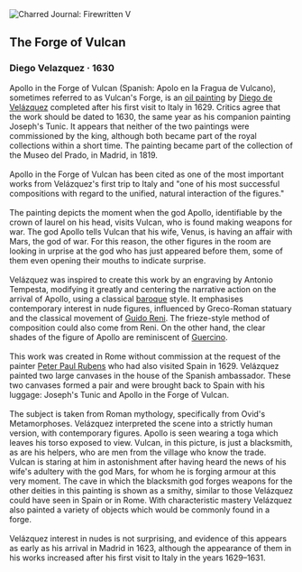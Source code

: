 <div class="artwork-of-the-day">
  <div class="container">
    <div class="img-wrapper">
      <img
        src="https://uploads6.wikiart.org/00142/images/diego-velazquez/the-forge-of-vulcan.jpg!Large.jpg"
        alt="Charred Journal: Firewritten V" />
    </div>
    <div class="artwork-detail">
      <div class="artwork-origin"> 
        <h2 class="artwork-name">The Forge of Vulcan</h2>
        <h3 class="artist">
          Diego Velazquez
                    ·  1630
        </h3>
      </div>
      <p class="description">
        <span class="artwork-description-text ng-binding" ng-bind-html="viewModel.ArtworkOfTheDay.Description | unsafe">Apollo in the Forge of Vulcan (Spanish: Apolo en la Fragua de Vulcano), sometimes referred to as Vulcan's Forge, is an <a target="_blank" href="/en/paintings-by-media/oil-on-sacking">oil painting</a> by <a target="_blank" href="/en/diego-velazquez">Diego de Velázquez</a> completed after his first visit to Italy in 1629. Critics agree that the work should be dated to 1630, the same year as his companion painting Joseph's Tunic. It appears that neither of the two paintings were commissioned by the king, although both became part of the royal collections within a short time. The painting became part of the collection of the Museo del Prado, in Madrid, in 1819.
<br>
<br>Apollo in the Forge of Vulcan has been cited as one of the most important works from Velázquez's first trip to Italy and "one of his most successful compositions with regard to the unified, natural interaction of the figures."
<br>
<br>The painting depicts the moment when the god Apollo, identifiable by the crown of laurel on his head, visits Vulcan, who is found making weapons for war. The god Apollo tells Vulcan that his wife, Venus, is having an affair with Mars, the god of war. For this reason, the other figures in the room are looking in urprise at the god who has just appeared before them, some of them even opening their mouths to indicate surprise.
<br>
<br>Velázquez was inspired to create this work by an engraving by Antonio Tempesta, modifying it greatly and centering the narrative action on the arrival of Apollo, using a classical <a target="_blank" href="/en/artists-by-art-movement/baroque">baroque</a> style. It emphasises contemporary interest in nude figures, influenced by Greco-Roman statuary and the classical movement of <a target="_blank" href="/en/guido-reni">Guido Reni</a>. The frieze-style method of composition could also come from Reni. On the other hand, the clear shades of the figure of Apollo are reminiscent of <a target="_blank" href="/en/guercino">Guercino</a>.
<br>
<br>This work was created in Rome without commission at the request of the painter <a target="_blank" href="/en/peter-paul-rubens">Peter Paul Rubens</a> who had also visited Spain in 1629. Velázquez painted two large canvases in the house of the Spanish ambassador. These two canvases formed a pair and were brought back to Spain with his luggage: Joseph's Tunic and Apollo in the Forge of Vulcan.
<br>
<br>The subject is taken from Roman mythology, specifically from Ovid's Metamorphoses. Velázquez interpreted the scene into a strictly human version, with contemporary figures. Apollo is seen wearing a toga which leaves his torso exposed to view. Vulcan, in this picture, is just a blacksmith, as are his helpers, who are men from the village who know the trade. Vulcan is staring at him in astonishment after having heard the news of his wife's adultery with the god Mars, for whom he is forging armour at this very moment. The cave in which the blacksmith god forges weapons for the other deities in this painting is shown as a smithy, similar to those Velázquez could have seen in Spain or in Rome. With characteristic mastery Velázquez also painted a variety of objects which would be commonly found in a forge.
<br>
<br>Velázquez interest in nudes is not surprising, and evidence of this appears as early as his arrival in Madrid in 1623, although the appearance of them in his works increased after his first visit to Italy in the years 1629–1631.</span>
                        <div class="text-shadow-container" ng-show="showShadow" style=""></div>
      </p>
    </div>
  </div>

</div>

